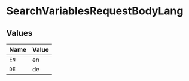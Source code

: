 # SearchVariablesRequestBodyLang


## Values

| Name  | Value |
| ----- | ----- |
| `EN`  | en    |
| `DE`  | de    |